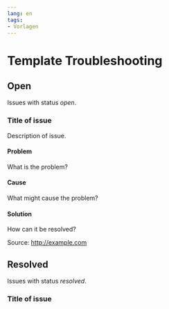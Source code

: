 ```yaml
---
lang: en
tags:
- Vorlagen
---
```

# Template Troubleshooting

## Open

Issues with status *open*.

### Title of issue

Description of issue.

#### Problem

What is the problem?

#### Cause

What might cause the problem?

#### Solution

How can it be resolved?

Source: <http://example.com>

## Resolved

Issues with status *resolved*.

### Title of issue

